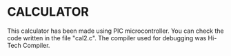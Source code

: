 # CALCULATOR
This calculator has been made using PIC microcontroller.
You can check the code written in the file "cal2.c".
The compiler used for debugging was Hi-Tech Compiler.
